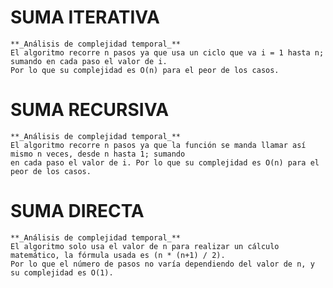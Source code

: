 # SUMA ITERATIVA
	**_Análisis de complejidad temporal_**
	El algoritmo recorre n pasos ya que usa un ciclo que va i = 1 hasta n; sumando en cada paso el valor de i. 
	Por lo que su complejidad es O(n) para el peor de los casos.

# SUMA RECURSIVA
	**_Análisis de complejidad temporal_**
	El algoritmo recorre n pasos ya que la función se manda llamar así mismo n veces, desde n hasta 1; sumando 
	en cada paso el valor de i. Por lo que su complejidad es O(n) para el peor de los casos.

# SUMA DIRECTA
	**_Análisis de complejidad temporal_**
	El algoritmo solo usa el valor de n para realizar un cálculo matemático, la fórmula usada es (n * (n+1) / 2). 
	Por lo que el número de pasos no varía dependiendo del valor de n, y su complejidad es O(1).
	
